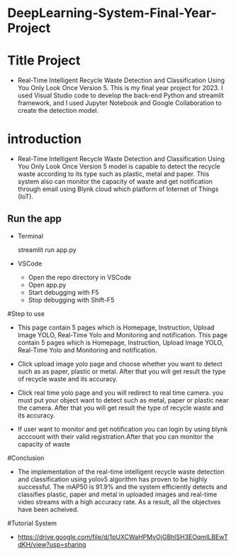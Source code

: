 # DeepLearning-System-Final-Year-Project

# Title Project
- Real-Time Intelligent Recycle Waste Detection and Classification Using You Only Look Once Version 5. This is my final year project for 2023. I used Visual Studio code to develop the back-end Python and streamlit framework, and I used Jupyter Notebook and Google Collaboration to create the detection model.
  
# introduction
- Real-Time Intelligent Recycle Waste Detection and Classification Using You Only Look Once Version 5
  model is capable to detect the recycle waste according to its type such as plastic, metal and paper.
  This system also can monitor the capacity of waste and get notification through email using Blynk
  cloud which platform of Internet of Things (IoT). 

## Run the app
* Terminal
    
    streamlit run app.py
  
* VSCode
  * Open the repo directory in VSCode
  * Open app.py
  * Start debugging with F5
  * Stop debugging with Shift-F5

#Step to use 
- This page contain 5 pages which is Homepage, Instruction, Upload Image YOLO,
Real-Time Yolo and Monitoring and notification.
This page contain 5 pages which is Homepage, Instruction, Upload Image YOLO,
Real-Time Yolo and Monitoring and notification.

- Click upload image yolo page and choose whether you want to detect such as
as paper, plastic or metal. After that you will get result the type of recycle waste and its accuracy.

- Click real time yolo page and you will redirect to real time camera. 
you must put your object want to detect such as metal, paper or plastic near the camera.
After that you will get result the type of recycle waste and its accuracy.

- If user want to monitor and get notification you can login by using blynk acccount 
with their valid registration.After that you can monitor the capacity of waste

#Conclusion
- The implementation of the real-time intelligent recycle waste detection and classification using yolov5 algorithm has proven to be highly successful. The mAP50 is 91.9% and the system efficiently detects and classifies plastic, paper and metal in uploaded images and real-time video streams with a high accuracy rate. As a result, all the objectves have been acheived.

#Tutorial System
- https://drive.google.com/file/d/1pUXCWaHPMvOjGBhlSH3EOqmILBEwTdKH/view?usp=sharing


